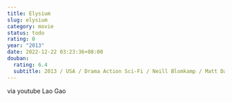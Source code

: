 ```yaml
---
title: Elysium
slug: elysium
category: movie
status: todo
rating: 0
year: "2013"
date: 2022-12-22 03:23:36+08:00
douban:
  rating: 6.4
  subtitle: 2013 / USA / Drama Action Sci-Fi / Neill Blomkamp / Matt Damon Jodie Foster
---
```


via youtube Lao Gao
